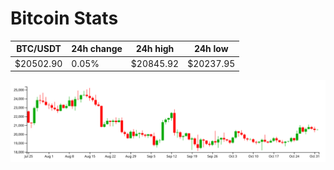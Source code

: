 # Bitcoin Stats

BTC/USDT|24h change|24h high|24h low|
|---|---|---|---|
|$20502.90|0.05%|$20845.92|$20237.95|

<img src="./chart.svg">
